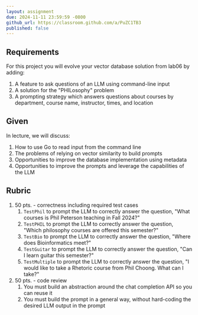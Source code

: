 ```yaml
---
layout: assignment
due: 2024-11-11 23:59:59 -0800
github_url: https://classroom.github.com/a/PuZC1TB3
published: false
---
```


## Requirements

For this project you will evolve your vector database solution from lab06 by adding:

1. A feature to ask questions of an LLM using command-line input
1. A solution for the "PHILosophy" problem
1. A prompting strategy which answers questions about courses by department, course name, instructor, times, and location

## Given

In lecture, we will discuss:

1. How to use Go to read input from the command line
1. The problems of relying on vector similarity to build prompts
1. Opportunities to improve the database implementation using metadata
1. Opportunities to improve the prompts and leverage the capabilities of the LLM

## Rubric

1. 50 pts. - correctness including required test cases
    1. `TestPhil` to prompt the LLM to correctly answer the question, "What courses is Phil Peterson teaching in Fall 2024?"
    1. `TestPHIL` to prompt the LLM to correctly answer the question, "Which philosophy courses are offered this semester?"
    1. `TestBio` to prompt the LLM to correctly answer the question, "Where does Bioinformatics meet?"
    1. `TestGuitar` to prompt the LLM to correctly answer the question, "Can I learn guitar this semester?"
    1. `TestMultiple` to prompt the LLM to correctly answer the question, "I would like to take a Rhetoric course from Phil Choong. What can I take?"
1. 50 pts. - code review
    1. You must build an abstraction around the chat completion API so you can reuse it
    1. You must build the prompt in a general way, without hard-coding the desired LLM output in the prompt